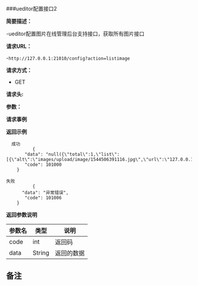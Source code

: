 ###ueditor配置接口2

**简要描述：** 

-ueditor配置图片在线管理后台支持接口，获取所有图片接口

**请求URL：** 

-`http://127.0.0.1:21010/config?action=listimage`

**请求方式：**

- GET 

**请求头:**


**参数：** 


**请求事例**

 **返回示例**
 
``` 
  成功
          {
       "data": "null({\"total\":1,\"list\":[{\"alt\":\"images/upload/image/1544506391116.jpg\",\"url\":\"127.0.0.1:11010/images/upload/image/1544506391116.jpg\"}]});",
       "code": 101000
    }
```

```   
失败
          {
      "data": "异常错误",
       "code": 101006
    }
```

**返回参数说明**

| 参数名  |   类型     |说明|
| ------ | -------- |------|
| code | int |返回码|
|data|String|返回的数据|

**备注**
-

